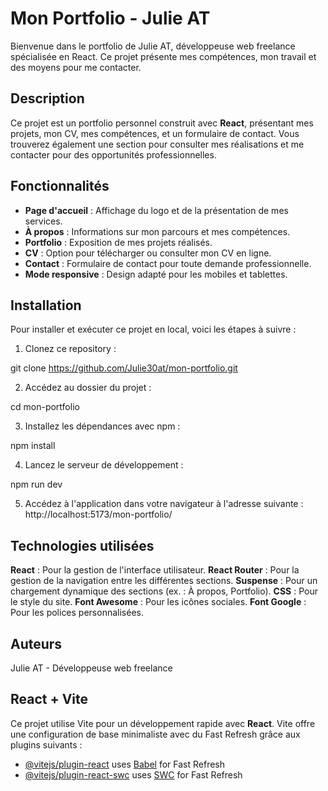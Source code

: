 # Mon Portfolio - Julie AT
Bienvenue dans le portfolio de Julie AT, développeuse web freelance spécialisée en React. 
Ce projet présente mes compétences, mon travail et des moyens pour me contacter.

## Description
Ce projet est un portfolio personnel construit avec **React**, présentant mes projets, mon CV, mes compétences, et un formulaire de contact. Vous trouverez également une section pour consulter mes réalisations et me contacter pour des opportunités professionnelles.

## Fonctionnalités
- **Page d'accueil** : Affichage du logo et de la présentation de mes services.
- **À propos** : Informations sur mon parcours et mes compétences.
- **Portfolio** : Exposition de mes projets réalisés.
- **CV** : Option pour télécharger ou consulter mon CV en ligne.
- **Contact** : Formulaire de contact pour toute demande professionnelle.
- **Mode responsive** : Design adapté pour les mobiles et tablettes.

## Installation
Pour installer et exécuter ce projet en local, voici les étapes à suivre :

1. Clonez ce repository :

git clone https://github.com/Julie30at/mon-portfolio.git

2. Accédez au dossier du projet :

cd mon-portfolio

3. Installez les dépendances avec npm :

npm install

4. Lancez le serveur de développement :

npm run dev

5. Accédez à l'application dans votre navigateur à l'adresse suivante : http://localhost:5173/mon-portfolio/

## Technologies utilisées
**React** : Pour la gestion de l'interface utilisateur.
**React Router** : Pour la gestion de la navigation entre les différentes sections.
**Suspense** : Pour un chargement dynamique des sections (ex. : À propos, Portfolio).
**CSS** : Pour le style du site.
**Font Awesome** : Pour les icônes sociales.
**Font Google** : Pour les polices personnalisées.

## Auteurs
Julie AT - Développeuse web freelance

## React + Vite

Ce projet utilise Vite pour un développement rapide avec **React**.
Vite offre une configuration de base minimaliste avec du Fast Refresh grâce aux plugins suivants :

- [@vitejs/plugin-react](https://github.com/vitejs/vite-plugin-react/blob/main/packages/plugin-react/README.md) uses [Babel](https://babeljs.io/) for Fast Refresh
- [@vitejs/plugin-react-swc](https://github.com/vitejs/vite-plugin-react-swc) uses [SWC](https://swc.rs/) for Fast Refresh
